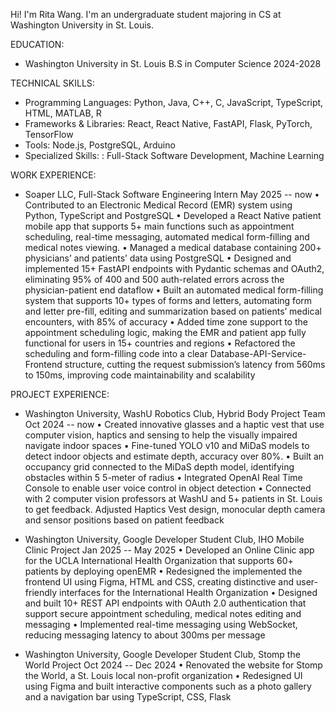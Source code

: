 Hi! I'm Rita Wang. I'm an undergraduate student majoring in CS at Washington University in St. Louis.


EDUCATION:
- Washington University in St. Louis    B.S in Computer Science                                                                                  2024-2028

TECHNICAL SKILLS:
- Programming Languages: Python, Java, C++, C, JavaScript, TypeScript, HTML, MATLAB, R
- Frameworks & Libraries: React, React Native, FastAPI, Flask, PyTorch, TensorFlow
- Tools: Node.js, PostgreSQL, Arduino
- Specialized Skills: : Full-Stack Software Development, Machine Learning

WORK EXPERIENCE:
- Soaper LLC, Full-Stack Software Engineering Intern                                                                                              May 2025 -- now
  •	Contributed to an Electronic Medical Record (EMR) system using Python, TypeScript and PostgreSQL
  •	Developed a React Native patient mobile app that supports 5+ main functions such as appointment scheduling, real-time messaging, automated medical form-filling and medical notes viewing.
  •	Managed a medical database containing 200+ physicians’ and patients’ data using PostgreSQL
  •	Designed and implemented 15+ FastAPI endpoints with Pydantic schemas and OAuth2, eliminating 95% of 400 and 500 auth-related errors across the physician-patient end dataflow 
  •	Built an automated medical form-filling system that supports 10+ types of forms and letters, automating form and letter pre-fill, editing and summarization based on patients’ medical encounters, with 85% of accuracy
  •	Added time zone support to the appointment scheduling logic, making the EMR and patient app fully functional for users in 15+ countries and regions
  •	Refactored the scheduling and form-filling code into a clear Database-API-Service-Frontend structure, cutting the request submission’s latency from 560ms to 150ms, improving code maintainability and scalability

PROJECT EXPERIENCE:
- Washington University, WashU Robotics Club, Hybrid Body Project Team                                                                            Oct 2024 -- now
  •	Created innovative glasses and a haptic vest that use computer vision, haptics and sensing to help the visually impaired navigate indoor spaces
  •	Fine-tuned YOLO v10 and MiDaS models to detect indoor objects and estimate depth, accuracy over 80%.
  •	Built an occupancy grid connected to the MiDaS depth model, identifying obstacles within 5 5-meter of radius
  •	Integrated OpenAI Real Time Console to enable user voice control in object detection
  •	Connected with 2 computer vision professors at WashU and 5+ patients in St. Louis to get feedback. Adjusted Haptics Vest design, monocular depth camera and sensor positions based on patient feedback


- Washington University, Google Developer Student Club, IHO Mobile Clinic Project                                                                 Jan 2025 -- May 2025
  •	Developed an Online Clinic app for the UCLA International Health Organization that supports 60+ patients by deploying openEMR
  •	Redesigned the implemented the frontend UI using Figma, HTML and CSS, creating distinctive and user-friendly interfaces for the International Health Organization
  •	Designed and built 10+ REST API endpoints with OAuth 2.0 authentication that support secure appointment scheduling, medical notes editing and messaging
  •	Implemented real-time messaging using WebSocket, reducing messaging latency to about 300ms per message


- Washington University, Google Developer Student Club, Stomp the World Project                                                                   Oct 2024 -- Dec 2024
  •	Renovated the website for Stomp the World, a St. Louis local non-profit organization
  •	Redesigned UI using Figma and built interactive components such as a photo gallery and a navigation bar using TypeScript, CSS, Flask



      








